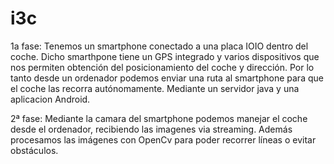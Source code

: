 i3c
===

1a fase: Tenemos un smartphone conectado a una placa IOIO dentro del coche. Dicho smarthpone tiene un GPS integrado y varios dispositivos que nos permiten obtención del posicionamiento del coche y dirección. Por lo tanto desde un ordenador podemos enviar una ruta al smartphone para que el coche las recorra autónomamente. Mediante un servidor java y una aplicacion Android.

2ª fase: Mediante la camara del smartphone podemos manejar el coche desde el ordenador, recibiendo las imagenes via streaming. Además procesamos las imágenes con OpenCv para poder recorrer líneas o evitar obstáculos.
